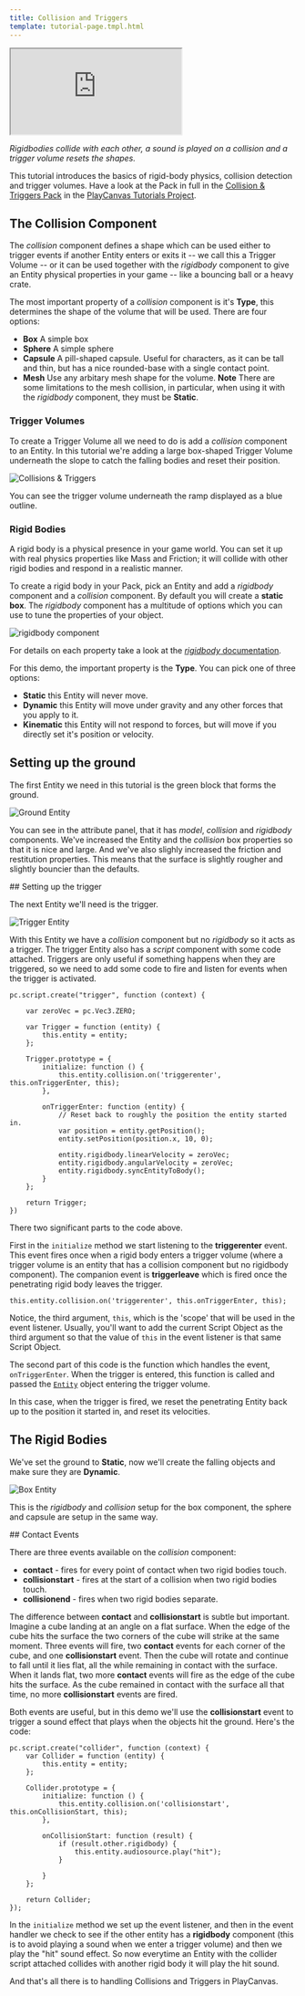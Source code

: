 ```yaml
---
title: Collision and Triggers
template: tutorial-page.tmpl.html
---
```


<iframe src="http://apps.playcanvas.com/playcanvas/tutorials/collision_and_triggers?overlay=false"></iframe>

*Rigidbodies collide with each other, a sound is played on a collision and a trigger volume resets the shapes.*

This tutorial introduces the basics of rigid-body physics, collision detection and trigger volumes. Have a look at the Pack in full in the [Collision & Triggers Pack][1] in the [PlayCanvas Tutorials Project][2].

## The Collision Component

The *collision* component defines a shape which can be used either to trigger events if another Entity enters or exits it -- we call this a Trigger Volume -- or it can be used together with the *rigidbody* component to give an Entity physical properties in your game -- like a bouncing ball or a heavy crate.

The most important property of a *collision* component is it's **Type**, this determines the shape of the volume that will be used. There are four options:

* **Box** A simple box
* **Sphere** A simple sphere
* **Capsule** A pill-shaped capsule. Useful for characters, as it can be tall and thin, but has a nice rounded-base with a single contact point.
* **Mesh** Use any arbitary mesh shape for the volume. **Note** There are some limitations to the mesh collision, in particular, when using it with the *rigidbody* component, they must be **Static**.

### Trigger Volumes

To create a Trigger Volume all we need to do is add a *collision* component to an Entity. In this tutorial we're adding a large box-shaped Trigger Volume underneath the slope to catch the falling bodies and reset their position.

![Collisions & Triggers][3]

You can see the trigger volume underneath the ramp displayed as a blue outline.

### Rigid Bodies

A rigid body is a physical presence in your game world. You can set it up with real physics properties like Mass and Friction; it will collide with other rigid bodies and respond in a realistic manner.

To create a rigid body in your Pack, pick an Entity and add a *rigidbody* component and a *collision* component. By default you will create a **static box**. The *rigidbody* component has a multitude of options which you can use to tune the properties of your object.

![rigidbody component][4]

For details on each property take a look at the [*rigidbody* documentation][5].

For this demo, the important property is the **Type**. You can pick one of three options:

* **Static** this Entity will never move.
* **Dynamic** this Entity will move under gravity and any other forces that you apply to it.
* **Kinematic** this Entity will not respond to forces, but will move if you directly set it's position or velocity.


## Setting up the ground

The first Entity we need in this tutorial is the green block that forms the ground.

![Ground Entity][6]

You can see in the attribute panel, that it has *model*, *collision* and *rigidbody* components. We've increased the Entity and the *collision* box properties so that it is nice and large. And we've also slighly increased the friction and restitution properties. This means that the surface is slightly rougher and slightly bouncier than the defaults.

## Setting up the trigger

The next Entity we'll need is the trigger.

![Trigger Entity][7]

With this Entity we have a *collision* component but no *rigidbody* so it acts as a trigger. The trigger Entity also has a *script* component with some code attached. Triggers are only useful if something happens when they are triggered, so we need to add some code to fire and listen for events when the trigger is activated.

~~~javascript~~~
pc.script.create("trigger", function (context) {

    var zeroVec = pc.Vec3.ZERO;

    var Trigger = function (entity) {
        this.entity = entity;
    };

    Trigger.prototype = {
        initialize: function () {
            this.entity.collision.on('triggerenter', this.onTriggerEnter, this);
        },

        onTriggerEnter: function (entity) {
            // Reset back to roughly the position the entity started in.
            var position = entity.getPosition();
            entity.setPosition(position.x, 10, 0);

            entity.rigidbody.linearVelocity = zeroVec;
            entity.rigidbody.angularVelocity = zeroVec;
            entity.rigidbody.syncEntityToBody();
        }
    };

    return Trigger;
})
~~~

There two significant parts to the code above.

First in the ```initialize``` method we start listening to the **triggerenter** event. This event fires once when a rigid body enters a trigger volume (where a trigger volume is an entity that has a collision component but no rigidbody component). The companion event is **triggerleave** which is fired once the penetrating rigid body leaves the trigger.

~~~javascript~~~
this.entity.collision.on('triggerenter', this.onTriggerEnter, this);
~~~

Notice, the third argument, ```this```, which is the 'scope' that will be used in the event listener. Usually, you'll want to add the current Script Object as the third argument so that the value of ```this``` in the event listener is that same Script Object.

The second part of this code is the function which handles the event, ```onTriggerEnter```. When the trigger is entered, this function is called and passed the [```Entity```][8] object entering the trigger volume.

In this case, when the trigger is fired, we reset the penetrating Entity back up to the position it started in, and reset its velocities.

## The Rigid Bodies

We've set the ground to **Static**, now we'll create the falling objects and make sure they are **Dynamic**.

![Box Entity][9]

This is the *rigidbody* and *collision* setup for the box component, the sphere and capsule are setup in the same way.

## Contact Events

There are three events available on the *collision* component:

* **contact** - fires for every point of contact when two rigid bodies touch.
* **collisionstart** - fires at the start of a collision when two rigid bodies touch.
* **collisionend** - fires when two rigid bodies separate.

The difference between **contact** and **collisionstart** is subtle but important. Imagine a cube landing at an angle on a flat surface. When the edge of the cube hits the surface the two corners of the cube will strike at the same moment. Three events will fire, two **contact** events for each corner of the cube, and one **collisionstart** event. Then the cube will rotate and continue to fall until it lies flat, all the while remaining in contact with the surface. When it lands flat, two more **contact** events will fire as the edge of the cube hits the surface. As the cube remained in contact with the surface all that time, no more **collisionstart** events are fired.

Both events are useful, but in this demo we'll use the **collisionstart** event to trigger a sound effect that plays when the objects hit the ground. Here's the code:

~~~javascript~~~
pc.script.create("collider", function (context) {
    var Collider = function (entity) {
        this.entity = entity;
    };

    Collider.prototype = {
        initialize: function () {
            this.entity.collision.on('collisionstart', this.onCollisionStart, this);
        },

        onCollisionStart: function (result) {
            if (result.other.rigidbody) {
                this.entity.audiosource.play("hit");
            }

        }
    };

    return Collider;
});
~~~

In the ```initialize``` method we set up the event listener, and then in the event handler we check to see if the other entity has a **rigidbody** component (this is to avoid playing a sound when we enter a trigger volume) and then we play the "hit" sound effect. So now everytime an Entity with the collider script attached collides with another rigid body it will play the hit sound.

And that's all there is to handling Collisions and Triggers in PlayCanvas.

[1]: http://playcanvas.com/designer/186/scene/329662
[2]: https://playcanvas.com/project/186/overview/tutorials
[3]: /images/tutorials/collision/collision_and_triggers.jpg
[4]: /images/platform/component_rigidbody.png
[5]: /user-manual/packs/entities/components/rigidbody/
[6]: /images/tutorials/collision/ground_setup.png
[7]: /images/tutorials/collision/trigger_setup.jpg
[8]: /engine/api/stable/symbols/pc.Entity.html
[9]: /images/tutorials/collision/box_setup.jpg
